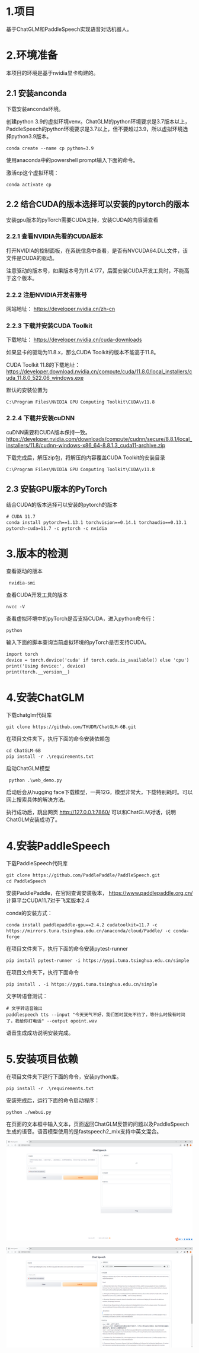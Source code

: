 # 1.项目
基于ChatGLM和PaddleSpeech实现语音对话机器人。


# 2.环境准备

本项目的环境是基于nvidia显卡构建的。

## 2.1 安装anconda
下载安装anconda环境。

创建python 3.9的虚拟环境venv。ChatGLM的python环境要求是3.7版本以上，PaddleSpeech的python环境要求是3.7以上，但不要超过3.9，所以虚拟环境选择python3.9版本。
```
conda create --name cp python=3.9
```

使用anaconda中的powershell prompt输入下面的命令。

激活cp这个虚拟环境：
```
conda activate cp
```

## 2.2 结合CUDA的版本选择可以安装的pytorch的版本

安装gpu版本的pyTorch需要CUDA支持，安装CUDA的内容请查看

### 2.2.1 查看NVIDIA先看的CUDA版本
打开NVIDIA的控制面板，在系统信息中查看，是否有NVCUDA64.DLL文件，该文件是CUDA的驱动。

注意驱动的版本号，如果版本号为11.4.177，后面安装CUDA开发工具时，不能高于这个版本。

### 2.2.2 注册NVIDIA开发者账号

网站地址：
https://developer.nvidia.cn/zh-cn

### 2.2.3 下载并安装CUDA Toolkit
下载地址：
https://developer.nvidia.cn/cuda-downloads

如果显卡的驱动为11.8.x，那么CUDA Toolkit的版本不能高于11.8。

CUDA Toolkit 11.8的下载地址：
https://developer.download.nvidia.cn/compute/cuda/11.8.0/local_installers/cuda_11.8.0_522.06_windows.exe

默认的安装位置为
```
C:\Program Files\NVIDIA GPU Computing Toolkit\CUDA\v11.8
```

### 2.2.4 下载并安装cuDNN
cuDNN需要和CUDA版本保持一致。
https://developer.nvidia.com/downloads/compute/cudnn/secure/8.8.1/local_installers/11.8/cudnn-windows-x86_64-8.8.1.3_cuda11-archive.zip

下载完成后，解压zip包，将解压的内容覆盖CUDA Toolkit的安装目录
```
C:\Program Files\NVIDIA GPU Computing Toolkit\CUDA\v11.8
```
## 2.3 安装GPU版本的PyTorch
结合CUDA的版本选择可以安装的pytorch的版本
```
# CUDA 11.7
conda install pytorch==1.13.1 torchvision==0.14.1 torchaudio==0.13.1 pytorch-cuda=11.7 -c pytorch -c nvidia
```

# 3.版本的检测
查看驱动的版本
```
 nvidia-smi
```
查看CUDA开发工具的版本
```
nvcc -V
```
查看虚拟环境中的pyTorch是否支持CUDA，进入python命令行：
```
python
```
输入下面的脚本查询当前虚拟环境的pyTorch是否支持CUDA。
```
import torch
device = torch.device('cuda' if torch.cuda.is_available() else 'cpu')
print('Using device:', device)
print(torch.__version__)
```

# 4.安装ChatGLM
下载chatglm代码库

```
git clone https://github.com/THUDM/ChatGLM-6B.git
```
在项目文件夹下，执行下面的命令安装依赖包
```
cd ChatGLM-6B
pip install -r .\requirements.txt
```
启动ChatGLM模型

```
 python .\web_demo.py
```
启动后会从hugging face下载模型，一共12G，模型非常大，下载特别耗时。可以网上搜索具体的解决方法。

执行成功后，跳出网页 http://127.0.0.1:7860/ 可以和ChatGLM对话，说明ChatGLM安装成功了。

# 4.安装PaddleSpeech
下载PaddleSpeech代码库

```
git clone https://github.com/PaddlePaddle/PaddleSpeech.git
cd PaddleSpeech
```

安装PaddlePaddle，在官网查询安装版本，
https://www.paddlepaddle.org.cn/
计算平台CUDA11.7对于飞桨版本2.4

conda的安装方式：
```
conda install paddlepaddle-gpu==2.4.2 cudatoolkit=11.7 -c https://mirrors.tuna.tsinghua.edu.cn/anaconda/cloud/Paddle/ -c conda-forge
```

在项目文件夹下，执行下面的命令安装pytest-runner

```
pip install pytest-runner -i https://pypi.tuna.tsinghua.edu.cn/simple
```

在项目文件夹下，执行下面命令
```
pip install . -i https://pypi.tuna.tsinghua.edu.cn/simple
```

文字转语音测试：
```
# 文字转语音输出   
paddlespeech tts --input "今天天气不好，我们暂时就先不约了，等什么时候有时间了，我给你打电话" --output opoint.wav
```
语音生成成功说明安装完成。


# 5.安装项目依赖
在项目文件夹下运行下面的命令，安装python库。
```
pip install -r .\requirements.txt
```
安装完成后，运行下面的命令启动程序：
```
python ./webui.py
```
在页面的文本框中输入文本，页面返回ChatGLM反馈的问题以及PaddleSpeech生成的语音。语音模型使用的是fastspeech2_mix支持中英文混合。

![](https://github.com/zhuchuangang/chat_speech/blob/main/imgs/page.png)


![](https://github.com/zhuchuangang/chat_speech/blob/main/imgs/chat.png)